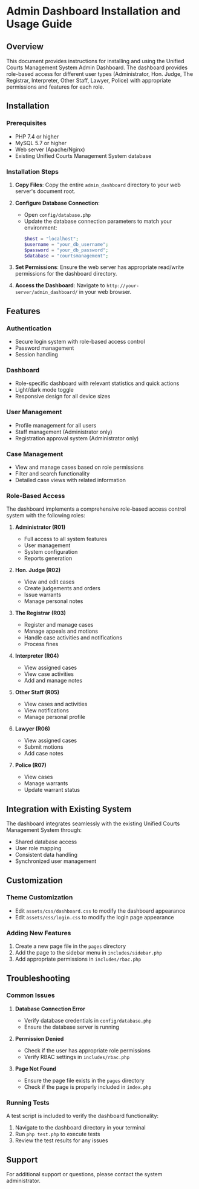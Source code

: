 # Admin Dashboard Installation and Usage Guide

## Overview
This document provides instructions for installing and using the Unified Courts Management System Admin Dashboard. The dashboard provides role-based access for different user types (Administrator, Hon. Judge, The Registrar, Interpreter, Other Staff, Lawyer, Police) with appropriate permissions and features for each role.

## Installation

### Prerequisites
- PHP 7.4 or higher
- MySQL 5.7 or higher
- Web server (Apache/Nginx)
- Existing Unified Courts Management System database

### Installation Steps

1. **Copy Files**: Copy the entire `admin_dashboard` directory to your web server's document root.

2. **Configure Database Connection**: 
   - Open `config/database.php`
   - Update the database connection parameters to match your environment:
     ```php
     $host = "localhost";
     $username = "your_db_username";
     $password = "your_db_password";
     $database = "courtsmanagement";
     ```

3. **Set Permissions**: Ensure the web server has appropriate read/write permissions for the dashboard directory.

4. **Access the Dashboard**: Navigate to `http://your-server/admin_dashboard/` in your web browser.

## Features

### Authentication
- Secure login system with role-based access control
- Password management
- Session handling

### Dashboard
- Role-specific dashboard with relevant statistics and quick actions
- Light/dark mode toggle
- Responsive design for all device sizes

### User Management
- Profile management for all users
- Staff management (Administrator only)
- Registration approval system (Administrator only)

### Case Management
- View and manage cases based on role permissions
- Filter and search functionality
- Detailed case views with related information

### Role-Based Access
The dashboard implements a comprehensive role-based access control system with the following roles:

1. **Administrator (R01)**
   - Full access to all system features
   - User management
   - System configuration
   - Reports generation

2. **Hon. Judge (R02)**
   - View and edit cases
   - Create judgements and orders
   - Issue warrants
   - Manage personal notes

3. **The Registrar (R03)**
   - Register and manage cases
   - Manage appeals and motions
   - Handle case activities and notifications
   - Process fines

4. **Interpreter (R04)**
   - View assigned cases
   - View case activities
   - Add and manage notes

5. **Other Staff (R05)**
   - View cases and activities
   - View notifications
   - Manage personal profile

6. **Lawyer (R06)**
   - View assigned cases
   - Submit motions
   - Add case notes

7. **Police (R07)**
   - View cases
   - Manage warrants
   - Update warrant status

## Integration with Existing System
The dashboard integrates seamlessly with the existing Unified Courts Management System through:

- Shared database access
- User role mapping
- Consistent data handling
- Synchronized user management

## Customization

### Theme Customization
- Edit `assets/css/dashboard.css` to modify the dashboard appearance
- Edit `assets/css/login.css` to modify the login page appearance

### Adding New Features
1. Create a new page file in the `pages` directory
2. Add the page to the sidebar menu in `includes/sidebar.php`
3. Add appropriate permissions in `includes/rbac.php`

## Troubleshooting

### Common Issues

1. **Database Connection Error**
   - Verify database credentials in `config/database.php`
   - Ensure the database server is running

2. **Permission Denied**
   - Check if the user has appropriate role permissions
   - Verify RBAC settings in `includes/rbac.php`

3. **Page Not Found**
   - Ensure the page file exists in the `pages` directory
   - Check if the page is properly included in `index.php`

### Running Tests
A test script is included to verify the dashboard functionality:

1. Navigate to the dashboard directory in your terminal
2. Run `php test.php` to execute tests
3. Review the test results for any issues

## Support
For additional support or questions, please contact the system administrator.
